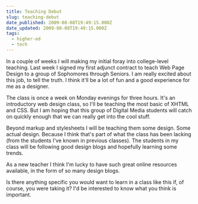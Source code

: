```yaml
---
title: Teaching Debut
slug: teaching-debut
date_published: 2009-08-08T19:49:15.000Z
date_updated: 2009-08-08T19:49:15.000Z
tags:
  - higher-ed
  - tech
---
```


In a couple of weeks I will making my initial foray into college-level teaching. Last week I signed my first adjunct contract to teach Web Page Design to a group of Sophomores through Seniors. I am really excited about this job, to tell the truth. I think it'll be a lot of fun and a good experience for me as a designer.

The class is once a week on Monday evenings for three hours. It's an introductory web design class, so I'll be teaching the most basic of XHTML and CSS. But I am hoping that this group of Digital Media students will catch on quickly enough that we can really get into the cool stuff.

Beyond markup and stylesheets I will be teaching them some design. Some actual design. Because I think that's part of what the class has been lacking (from the students I've known in previous classes). The students in my class will be following good design blogs and hopefully learning some trends.

As a new teacher I think I'm lucky to have such great online resources available, in the form of so many design blogs.

Is there anything specific you would want to learn in a class like this if, of course, you were taking it? I'd be interested to know what you think is important.
